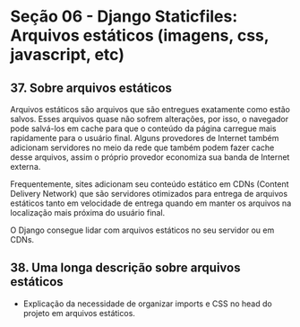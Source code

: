 # Seção 06 - Django Staticfiles: Arquivos estáticos (imagens, css, javascript, etc)

## 37. Sobre arquivos estáticos

Arquivos estáticos são arquivos que são entregues exatamente como estão salvos. Esses arquivos quase não sofrem alterações, por isso, o navegador pode salvá-los em cache para que o conteúdo da página carregue mais rapidamente para o usuário final. Alguns provedores de Internet também adicionam servidores no meio da rede que também podem fazer cache desse arquivos, assim o próprio provedor economiza sua banda de Internet externa.

Frequentemente, sites adicionam seu conteúdo estático em CDNs (Content Delivery Network) que são servidores otimizados para entrega de arquivos estáticos tanto em velocidade de entrega quando em manter os arquivos na localização mais próxima do usuário final.

O Django consegue lidar com arquivos estáticos no seu servidor ou em CDNs.

## 38. Uma longa descrição sobre arquivos estáticos

* Explicação da necessidade de organizar imports e CSS no head do projeto em arquivos estáticos.
